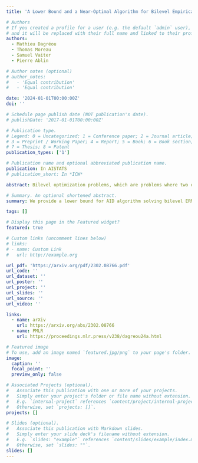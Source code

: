 ```yaml
---
title: 'A Lower Bound and a Near-Optimal Algorithm for Bilevel Empirical Risk Minimization'

# Authors
# If you created a profile for a user (e.g. the default `admin` user), write the username (folder name) here
# and it will be replaced with their full name and linked to their profile.
authors:
  - Mathieu Dagréou
  - Thomas Moreau
  - Samuel Vaiter
  - Pierre Ablin

# Author notes (optional)
# author_notes:
#   - 'Equal contribution'
#   - 'Equal contribution'

date: '2024-01-01T00:00:00Z'
doi: ''

# Schedule page publish date (NOT publication's date).
# publishDate: '2017-01-01T00:00:00Z'

# Publication type.
# Legend: 0 = Uncategorized; 1 = Conference paper; 2 = Journal article;
# 3 = Preprint / Working Paper; 4 = Report; 5 = Book; 6 = Book section;
# 7 = Thesis; 8 = Patent
publication_types: ['1']

# Publication name and optional abbreviated publication name.
publication: In AISTATS
# publication_short: In *ICW*

abstract: Bilevel optimization problems, which are problems where two optimization problems are nested, have more and more applications in machine learning. In many practical cases, the upper and the lower objectives correspond to empirical risk minimization problems and therefore have a sum structure. In this context, we propose a bilevel extension of the celebrated SARAH algorithm. We demonstrate that the algorithm requires {{< math >}}$\mathcal{O}((n+m)^{\frac12}ε^{−1})${{< /math >}} gradient computations to achieve {{< math >}}$ε${{< /math >}}-stationarity with {{< math >}}$n+m${{< /math >}} the total number of samples, which improves over all previous bilevel algorithms. Moreover, we provide a lower bound on the number of oracle calls required to get an approximate stationary point of the objective function of the bilevel problem. This lower bound is attained by our algorithm, which is therefore optimal in terms of sample complexity.

# Summary. An optional shortened abstract.
summary: We provide a lower bound for AID algorithm solving bilevel ERM problems. We show that SRBA, a bilevel adaptation of SARAH, is near optimal in term of sample complexity, similarly to its single level counterpart.

tags: []

# Display this page in the Featured widget?
featured: true

# Custom links (uncomment lines below)
# links:
# - name: Custom Link
#   url: http://example.org

url_pdf: 'https://arxiv.org/pdf/2302.08766.pdf'
url_code: ''
url_dataset: ''
url_poster: ''
url_project: ''
url_slides: ''
url_source: ''
url_video: ''

links:
  - name: arXiv
    url: https://arxiv.org/abs/2302.08766
  - name: PMLR
    url: https://proceedings.mlr.press/v238/dagreou24a.html

# Featured image
# To use, add an image named `featured.jpg/png` to your page's folder.
image:
  caption: ''
  focal_point: ''
  preview_only: false

# Associated Projects (optional).
#   Associate this publication with one or more of your projects.
#   Simply enter your project's folder or file name without extension.
#   E.g. `internal-project` references `content/project/internal-project/index.md`.
#   Otherwise, set `projects: []`.
projects: []

# Slides (optional).
#   Associate this publication with Markdown slides.
#   Simply enter your slide deck's filename without extension.
#   E.g. `slides: "example"` references `content/slides/example/index.md`.
#   Otherwise, set `slides: ""`.
slides: []
---
```


<!-- {{% callout note %}}
Click the _Cite_ button above to demo the feature to enable visitors to import publication metadata into their reference management software.
{{% /callout %}} -->

<!-- {{% callout note %}}
Create your slides in Markdown - click the _Slides_ button to check out the example.
{{% /callout %}} -->

<!-- Supplementary notes can be added here, including [code, math, and images](https://wowchemy.com/docs/writing-markdown-latex/). -->
